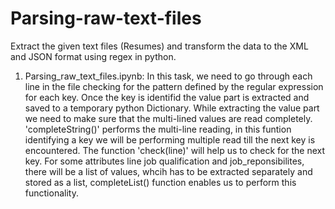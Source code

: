 # Parsing-raw-text-files
Extract the given text files (Resumes) and transform the data to the XML and JSON format using regex in python.

1. Parsing_raw_text_files.ipynb: In this task, we need to go through each line in the file checking for the pattern defined by the regular expression for each key. Once the key is identifid the value part is extracted and saved to a temporary python Dictionary. While extracting the value part we need to make sure that the multi-lined values are read completely. 'completeString()' performs the multi-line reading, in this funtion identifying a key we will be performing multiple read till the next key is encountered. The function 'check(line)' will help us to check for the next key. For some attributes line job qualification and job_reponsibilites, there will be a list of values, whcih has to be extracted separately and stored as a list, completeList() function enables us to perform this functionality.
